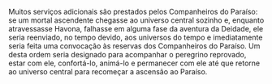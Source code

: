 ﻿Muitos serviços adicionais são prestados pelos Companheiros do Paraíso: se um mortal ascendente chegasse ao universo central sozinho e, enquanto atravessasse Havona, falhasse em alguma fase da aventura da Deidade, ele seria reenviado, no tempo devido, aos universos do tempo e imediatamente seria feita uma convocação às reservas dos Companheiros do Paraíso. Um desta ordem seria designado para acompanhar o peregrino reprovado, estar com ele, confortá-lo, animá-lo e permanecer com ele até que retorne ao universo central para recomeçar a ascensão ao Paraíso.